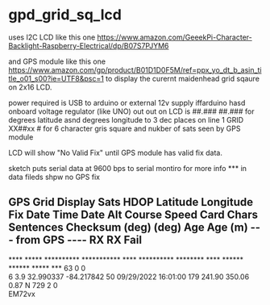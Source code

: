 # gpd_grid_sq_lcd

uses I2C LCD like this one
https://www.amazon.com/GeeekPi-Character-Backlight-Raspberry-Electrical/dp/B07S7PJYM6

and GPS module like this one
https://www.amazon.com/gp/product/B01D1D0F5M/ref=ppx_yo_dt_b_asin_title_o01_s00?ie=UTF8&psc=1
to display the curernt maidenhead grid sqaure on 2x16 LCD.

power required is USB to arduino or external 12v supply iffarduino hasd onboard voltage regulator (like UNO)
out out on LCD is
 ##.### ##.### for degrees latitude asnd degrees longitude to 3 dec places on line 1
 GRID XX##xx  # for 6 character gris square and nukber of sats seen by GPS module
 
 LCD will show "No Valid Fix"  until GPS module has valid fix data.
 
 sketch puts serial data at 9600 bps to serial montiro for more info
 *** in data fileds shpw no GPS fix
 
GPS Grid Display
Sats HDOP  Latitude   Longitude   Fix  Date       Time     Date Alt    Course Speed Card  Chars Sentences Checksum
           (deg)      (deg)       Age                      Age  (m)    --- from GPS ----  RX    RX        Fail
------------------------------------------------------------------------------------------------------------------
**** ***** ********** *********** **** ********** ******** **** ****** ****** ***** ***   63    0         0        
6    3.9   32.990337  -84.217842  50   09/29/2022 16:01:00 179  241.90 350.06 0.87  N     729   2         0        
EM72vx



